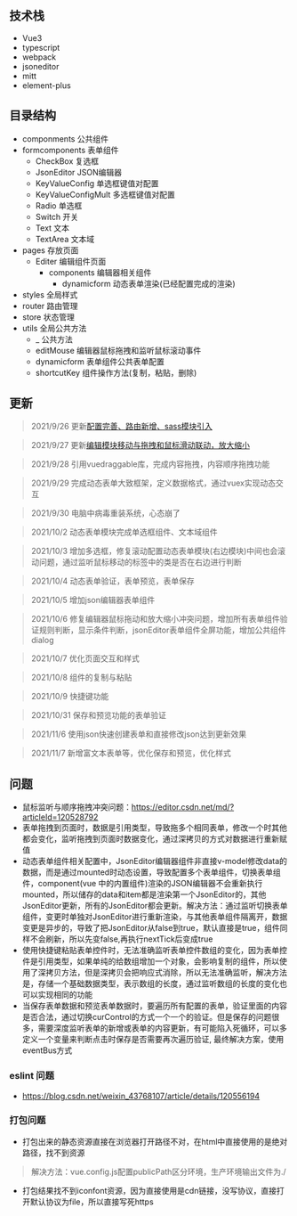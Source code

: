 ## 技术栈

- Vue3
- typescript
- webpack
- jsoneditor
- mitt
- element-plus

## 目录结构
- componments 公共组件
- formcomponents 表单组件
  - CheckBox 复选框
  - JsonEditor JSON编辑器
  - KeyValueConfig 单选框键值对配置
  - KeyValueConfigMult 多选框键值对配置
  - Radio 单选框
  - Switch 开关
  - Text 文本
  - TextArea 文本域
- pages 存放页面
  - Editer 编辑组件页面
    - components 编辑器相关组件
      - dynamicform 动态表单渲染(已经配置完成的渲染)
- styles 全局样式
- router 路由管理
- store 状态管理
- utils 全局公共方法
  - _ 公共方法
  - editMouse 编辑器鼠标拖拽和监听鼠标滚动事件
  - dynamicform 表单组件公共表单配置
  - shortcutKey 组件操作方法(复制，粘贴，删除)

## 更新

> 2021/9/26 更新[配置完善、路由新增、sass模块引入](https://github.com/fhx10012091/starfish-h5/commit/7ba16bd0d1f37f2b35b087456b963830277200e5)

> 2021/9/27 更新[编辑模块移动与拖拽和鼠标滑动联动，放大缩小](https://github.com/fhx10012091/starfish-h5/commit/fc60e180a71675afbe3973ca8b7aeff77a684740)

> 2021/9/28 引用vuedraggable库，完成内容拖拽，内容顺序拖拽功能

> 2021/9/29 完成动态表单大致框架，定义数据格式，通过vuex实现动态交互

> 2021/9/30 电脑中病毒重装系统，心态崩了

> 2021/10/2 动态表单模块完成单选框组件、文本域组件

> 2021/10/3 增加多选框，修复滚动配置动态表单模块(右边模块)中间也会滚动问题，通过监听鼠标移动的标签中的类是否在右边进行判断

> 2021/10/4 动态表单验证，表单预览，表单保存

> 2021/10/5 增加json编辑器表单组件

> 2021/10/6 修复编辑器鼠标拖动和放大缩小冲突问题，增加所有表单组件验证规则判断，显示条件判断，jsonEditor表单组件全屏功能，增加公共组件dialog

> 2021/10/7 优化页面交互和样式

> 2021/10/8 组件的复制与粘贴

> 2021/10/9 快捷键功能

> 2021/10/31 保存和预览功能的表单验证

> 2021/11/6 使用json快速创建表单和直接修改json达到更新效果

> 2021/11/7 新增富文本表单等，优化保存和预览，优化样式

## 问题

- 鼠标监听与顺序拖拽冲突问题：https://editor.csdn.net/md/?articleId=120528792
- 表单拖拽到页面时，数据是引用类型，导致拖多个相同表单，修改一个时其他都会变化，监听拖拽到页面时数据变化，通过深拷贝的方式对数据进行重新赋值
- 动态表单组件相关配置中，JsonEditor编辑器组件非直接v-model修改data的数据，而是通过mounted时动态设置，导致配置多个表单组件，切换表单组件，component(vue 中的内置组件)渲染的JSON编辑器不会重新执行mounted，所以储存的data和item都是渲染第一个JsonEditor的，其他JsonEditor更新，所有的JsonEditor都会更新。解决方法：通过监听切换表单组件，变更时单独对JsonEditor进行重新渲染，与其他表单组件隔离开，数据变更是异步的，导致了把JsonEditor从false到true，默认直接是true，组件同样不会刷新，所以先变false,再执行nextTick后变成true
- 使用快捷键粘贴表单控件时，无法准确监听表单控件数组的变化，因为表单控件是引用类型，如果单纯的给数组增加一个对象，会影响复制的组件，所以使用了深拷贝方法，但是深拷贝会把响应式消除，所以无法准确监听，解决方法是，存储一个基础数据类型，表示数组的长度，通过监听数组的长度的变化也可以实现相同的功能
- 当保存表单数据和预览表单数据时，要遍历所有配置的表单，验证里面的内容是否合法，通过切换curControl的方式一个一个的验证。但是保存的问题很多，需要深度监听表单的新增或表单的内容更新，有可能陷入死循环，可以多定义一个变量来判断点击时保存是否需要再次遍历验证, 最终解决方案，使用eventBus方式

### eslint 问题

- https://blog.csdn.net/weixin_43768107/article/details/120556194


### 打包问题

- 打包出来的静态资源直接在浏览器打开路径不对，在html中直接使用的是绝对路径，找不到资源

> 解决方法：vue.config.js配置publicPath区分环境，生产环境输出文件为./

- 打包结果找不到iconfont资源，因为直接使用是cdn链接，没写协议，直接打开默认协议为file，所以直接写死https